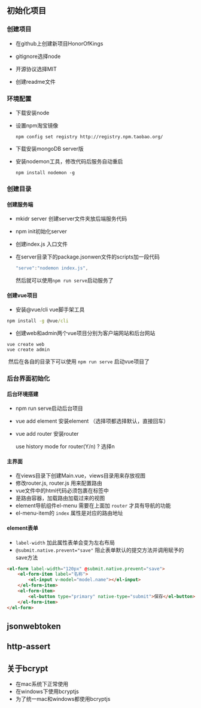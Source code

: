 ## 初始化项目

### 创建项目

- 在github上创建新项目HonorOfKings

- gitignore选择node

- 开源协议选择MIT

- 创建readme文件

  

### 环境配置

- 下载安装node

- 设置npm淘宝镜像

  ```CQL
  npm config set registry http://registry.npm.taobao.org/
  ```

- 下载安装mongoDB server版

- 安装nodemon工具，修改代码后服务自动重启

  ```CQL
  npm install nodemon -g
  ```

  

### 创建目录

####  创建服务端

- mkidr server 创建server文件夹放后端服务代码

- npm init初始化server

- 创建index.js 入口文件

- 在server目录下的package.jsonwen文件的scripts加一段代码

  ```javascript
  "serve":"nodemon index.js",
  ```

  然后就可以使用`npm run serve`启动服务了

#### 创建vue项目

- 安装@vue/cli vue脚手架工具

```cmd
npm install -g @vue/cli
```
- 创建web和admin两个vue项目分别为客户端网站和后台网站
```
vue create web
vue create admin
```

​	然后在各自的目录下可以使用 `npm run serve` 启动vue项目了 



### 后台界面初始化

#### 后台环境搭建

- npm run serve启动后台项目

- vue add element 安装element （选择项都选择默认，直接回车）

- vue add router 安装router 

  use history mode for router(Y/n) ?  选择n

#### 主界面

- 在views目录下创建Main.vue，views目录用来存放视图
- 修改router.js, router.js 用来配置路由
- vue文件中的html代码必须包裹在<template></template>标签中
- <router-view></router-view> 是路由容器，加载路由加载过来的视图
- element导航组件el-menu 需要在上面加 `router` 才具有导航的功能
- el-menu-item的 `index` 属性是对应的路由地址

#### element表单

- `label-width` 加此属性表单会变为左右布局
- `@submit.native.prevent="save"` 阻止表单默认的提交方法并调用赋予的save方法

```html
<el-form label-width="120px" @submit.native.prevent="save">
    <el-form-item label="名称">
    	<el-input v-model="model.name"></el-input>
    </el-form-item>
    <el-form-item>
    	<el-button type="primary" native-type="submit">保存</el-button>
    </el-form-item>
</el-form>
```
## jsonwebtoken

## http-assert

## 关于bcrypt

- 在mac系统下正常使用
- 在windows下使用bcryptjs
- 为了统一mac和windows都使用bcryptjs





